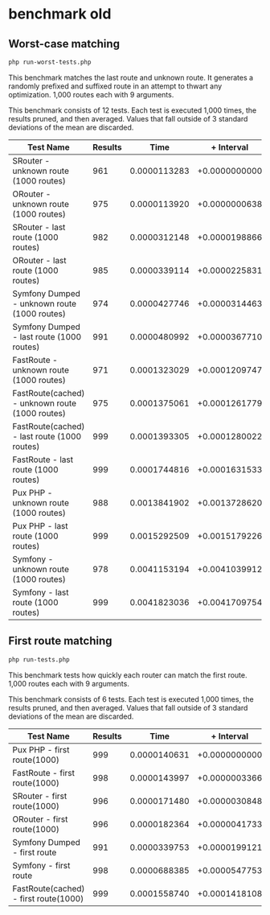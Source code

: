 # benchmark old

## Worst-case matching

```bash
php run-worst-tests.php
```

This benchmark matches the last route and unknown route. It generates a randomly prefixed and suffixed route in an attempt to thwart any optimization. 1,000 routes each with 9 arguments.

This benchmark consists of 12 tests. Each test is executed 1,000 times, the results pruned, and then averaged. Values that fall outside of 3 standard deviations of the mean are discarded.


Test Name | Results | Time | + Interval | Change
--------- | ------- | ---- | ---------- | ------
SRouter - unknown route (1000 routes) | 961 | 0.0000113283 | +0.0000000000 | baseline
ORouter - unknown route (1000 routes) | 975 | 0.0000113920 | +0.0000000638 | 1% slower
SRouter - last route (1000 routes) | 982 | 0.0000312148 | +0.0000198866 | 176% slower
ORouter - last route (1000 routes) | 985 | 0.0000339114 | +0.0000225831 | 199% slower
Symfony Dumped - unknown route (1000 routes) | 974 | 0.0000427746 | +0.0000314463 | 278% slower
Symfony Dumped - last route (1000 routes) | 991 | 0.0000480992 | +0.0000367710 | 325% slower
FastRoute - unknown route (1000 routes) | 971 | 0.0001323029 | +0.0001209747 | 1068% slower
FastRoute(cached) - unknown route (1000 routes) | 975 | 0.0001375061 | +0.0001261779 | 1114% slower
FastRoute(cached) - last route (1000 routes) | 999 | 0.0001393305 | +0.0001280022 | 1130% slower
FastRoute - last route (1000 routes) | 999 | 0.0001744816 | +0.0001631533 | 1440% slower
Pux PHP - unknown route (1000 routes) | 988 | 0.0013841902 | +0.0013728620 | 12119% slower
Pux PHP - last route (1000 routes) | 999 | 0.0015292509 | +0.0015179226 | 13399% slower
Symfony - unknown route (1000 routes) | 978 | 0.0041153194 | +0.0041039912 | 36228% slower
Symfony - last route (1000 routes) | 999 | 0.0041823036 | +0.0041709754 | 36819% slower

## First route matching

```bash
php run-tests.php
```

This benchmark tests how quickly each router can match the first route. 1,000 routes each with 9 arguments.

This benchmark consists of 6 tests. Each test is executed 1,000 times, the results pruned, and then averaged. Values that fall outside of 3 standard deviations of the mean are discarded.


Test Name | Results | Time | + Interval | Change
--------- | ------- | ---- | ---------- | ------
Pux PHP - first route(1000) | 999 | 0.0000140631 | +0.0000000000 | baseline
FastRoute - first route(1000) | 998 | 0.0000143997 | +0.0000003366 | 2% slower
SRouter - first route(1000) | 996 | 0.0000171480 | +0.0000030848 | 22% slower
ORouter - first route(1000) | 996 | 0.0000182364 | +0.0000041733 | 30% slower
Symfony Dumped - first route | 991 | 0.0000339753 | +0.0000199121 | 142% slower
Symfony - first route | 998 | 0.0000688385 | +0.0000547753 | 389% slower
FastRoute(cached) - first route(1000) | 999 | 0.0001558740 | +0.0001418108 | 1008% slower
